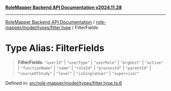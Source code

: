[**RoleMapper Backend API Documentation v2024.11.28**](../../../../../README.md)

***

[RoleMapper Backend API Documentation](../../../../../modules.md) / [role-mapper/model/types/filter.type](../README.md) / FilterFields

# Type Alias: FilterFields

> **FilterFields**: `"userId"` \| `"userType"` \| `"userRole"` \| `"orgUnit"` \| `"active"` \| `"functionName"` \| `"name"` \| `"roleId"` \| `"processId"` \| `"parentId"` \| `"courseOfStudy"` \| `"level"` \| `"isSingleUser"` \| `"supervisor"`

Defined in: [src/role-mapper/model/types/filter.type.ts:6](https://github.com/FlowCraft-AG/RoleMapper/blob/bf5085d9e7de1fbc4b709bcc4add48f0b20f2b21/backend/src/role-mapper/model/types/filter.type.ts#L6)
